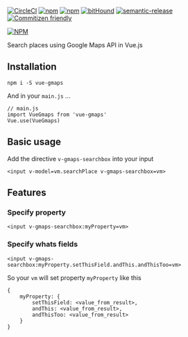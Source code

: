 [![CircleCI](https://img.shields.io/circleci/project/Ridermansb/vue-gmaps.svg?maxAge=2592000?style=flat-square)](https://circleci.com/gh/Ridermansb/vue-gmaps) [![npm](https://img.shields.io/npm/v/vue-gmaps.svg?maxAge=2592000?style=flat-square)](https://www.npmjs.com/package/vue-gmaps)
[![npm](https://img.shields.io/npm/dm/vue-gmaps.svg?maxAge=2592000?style=flat-square)](https://www.npmjs.com/package/vue-gmaps)
[![bitHound](https://img.shields.io/bithound/dependencies/github/ridermansb/vue-gmaps.svg?maxAge=2592000?style=flat-square)](https://www.bithound.io/github/Ridermansb/vue-gmaps) [![semantic-release](https://img.shields.io/badge/%20%20%F0%9F%93%A6%F0%9F%9A%80-semantic--release-e10079.svg?style=flat-square)](https://github.com/semantic-release/semantic-release) [![Commitizen friendly](https://img.shields.io/badge/commitizen-friendly-brightgreen.svg)](http://commitizen.github.io/cz-cli/)    

[![NPM](https://nodei.co/npm/vue-gmaps.png?downloads=true&compact=true)](https://nodei.co/npm/vue-gmaps/)

Search places using Google Maps API in Vue.js

## Installation

    npm i -S vue-gmaps

And in your `main.js` ...

    // main.js
    import VueGmaps from 'vue-gmaps'
    Vue.use(VueGmaps)
    
## Basic usage

Add the directive `v-gmaps-searchbox` into your input

    <input v-model=vm.searchPlace v-gmaps-searchbox=vm>
    

## Features

### Specify property 

    <input v-gmaps-searchbox:myProperty=vm>
    
### Specify whats fields

    <input v-gmaps-searchbox:myProperty.setThisField.andThis.andThisToo=vm>

So your `vm` will set property `myProperty` like this

    {
        myProperty: {
            setThisField: <value_from_result>,
            andThis: <value_from_result>,
            andThisToo: <value_from_result>
        }
    }
    